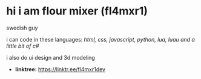 # hi i am flour mixer (fl4mxr1)
swedish guy

i can code in these languages: *html, css, javascript, python, lua, luau and a little bit of c#*

i also do ui design and 3d modeling

- **linktree:** https://linktr.ee/fl4mxr1dev

